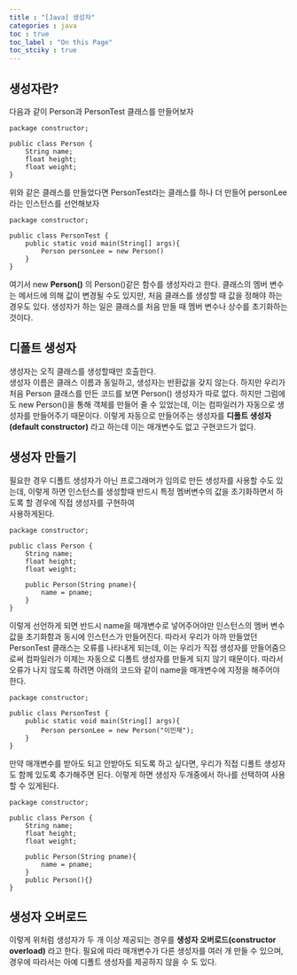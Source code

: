 ```yaml
---
title : "[Java] 생성자"
categories : java
toc : true
toc_label : "On this Page"
toc_stciky : true
---
```

## 생성자란?
다음과 같이 Person과 PersonTest 클래스를 만들어보자
```
package constructor;

public class Person {
    String name;
    float height;
    float weight;
}
```
위와 같은 클래스를 만들었다면 PersonTest라는 클래스를 하나 더 만들어
personLee라는 인스턴스를 선언해보자
```
package constructor;

public class PersonTest {
    public static void main(String[] args){
        Person personLee = new Person()
    }
}
```
여기서 new **Person()** 의 Person()같은 함수를 생성자라고 한다.
클래스의 멤버 변수는 메서드에 의해 값이 변경될 수도 있지만, 처음 클래스를 생성할 때 값을
정해야 하는 경우도 있다. 생성자가 하는 일은 클래스를 처음 만들 때 멤버 변수나 상수를 초기화하는 것이다.

## 디폴트 생성자
생성자는 오직 클래스를 생성할때만 호출한다.    
생성자 이름은 클래스 이름과 동일하고, 생성자는 반환값을 갖지 않는다.
하지만 우리가 처음 Person 클래스를 만든 코드를 보면 Person() 생성자가 따로 없다.
하지만 그럼에도 new Person()을 통해 객체를 만들어 줄 수 있었는데, 이는 컴파일러가
자동으로 생성자를 만들어주기 때문이다. 이렇게 자동으로 만들어주는 생성자를 **디폴트 생성자(default constructor)** 라고 하는데 이는 매개변수도 없고 구현코드가 없다. 

## 생성자 만들기
필요한 경우 디폴트 생성자가 아닌 프로그래머가 임의로 만든 생성자를 사용할 수도 있는데, 이렇게 하면
인스턴스를 생성할때 반드시 특정 멤버변수의 값을 초기화하면서 하도록 할 경우에 직접 생성자를 구현하여   
사용하게된다.
```
package constructor;

public class Person {
    String name;
    float height;
    float weight;

    public Person(String pname){
        name = pname;
    }
}
```
이렇게 선언하게 되면 반드시 name을 매개변수로 넣어주어야만 인스턴스의 멤버 변수값을 초기화함과 동시에
인스턴스가 만들어진다. 따라서 우리가 아까 만들었던 PersonTest 클래스는 오류를 나타내게 되는데,
이는 우리가 직접 생성자를 만들어줌으로써 컴파일러가 이제는 자동으로 디폴트 생성자를 만들게 되지 않기 때문이다. 따라서 오류가 나지 않도록 하려면 아래의 코드와 같이 name을 매개변수에 지정을 해주어야 한다.
```
package constructor;

public class PersonTest {
    public static void main(String[] args){
        Person personLee = new Person("이민재");
    }
}
```
만약 매개변수를 받아도 되고 안받아도 되도록 하고 싶다면, 우리가 직접 디폴트 생성자도 함께 있도록 추가해주면 된다. 이렇게 하면 생성자 두개중에서 하나를 선택하여 사용 할 수 있게된다.
```
package constructor;

public class Person {
    String name;
    float height;
    float weight;

    public Person(String pname){
        name = pname;
    }
    public Person(){}
}
```
## 생성자 오버로드
이렇게 위처럼 생성자가 두 개 이상 제공되는 경우를 **생성자 오버로드(constructor overload)** 라고 한다.
필요에 따라 매개변수가 다른 생성자를 여러 개 만들 수 있으며, 경우에 따라서는 아예 디폴트 생성자를 제공하지 않을 수 도 있다.


